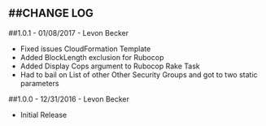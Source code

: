 ##CHANGE LOG
---

##1.0.1 - 01/08/2017 - Levon Becker
* Fixed issues CloudFormation Template
* Added BlockLength exclusion for Rubocop
* Added Display Cops argument to Rubocop Rake Task
* Had to bail on List of other Other Security Groups and got to two static parameters

##1.0.0 - 12/31/2016 - Levon Becker
* Initial Release
